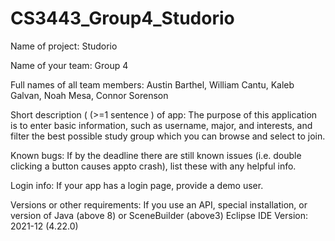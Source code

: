 # CS3443_Group4_Studorio
Name of project: Studorio

Name of your team: Group 4

Full names of all team members: Austin Barthel, William Cantu, Kaleb Galvan, Noah Mesa, Connor Sorenson

Short description ( (>=1 sentence ) of app: The purpose of this application is to enter basic information, such as username, major, and interests, and filter the best possible study group which you can browse and select to join.

Known bugs: If by the deadline there are still known issues (i.e. double clicking a button causes appto crash), list these with any helpful info.

Login info: If your app has a login page, provide a demo user.

Versions or other requirements: If you use an API, special installation, or version of Java (above 8) or SceneBuilder (above3)
Eclipse IDE Version: 2021-12 (4.22.0)

